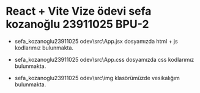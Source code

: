 # React + Vite Vize ödevi sefa kozanoğlu 23911025 BPU-2

* sefa_kozanoglu23911025 odev\src\App.jsx dosyamızda html + js kodlarımız bulunmakta.

* sefa_kozanoglu23911025 odev\src\App.css dosyamızda css kodlarımız bulunmakta.

* sefa_kozanoglu23911025 odev\src\img klasörümüzde vesikalığım bulunmakta.